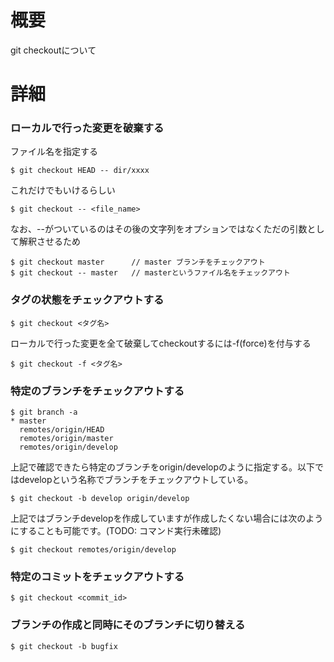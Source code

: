 # 概要
git checkoutについて

# 詳細

### ローカルで行った変更を破棄する
ファイル名を指定する
```
$ git checkout HEAD -- dir/xxxx
```

これだけでもいけるらしい
```
$ git checkout -- <file_name>
```

なお、--がついているのはその後の文字列をオプションではなくただの引数として解釈させるため
```
$ git checkout master      // master ブランチをチェックアウト
$ git checkout -- master   // masterというファイル名をチェックアウト
```

### タグの状態をチェックアウトする
```
$ git checkout <タグ名>
```

ローカルで行った変更を全て破棄してcheckoutするには-f(force)を付与する
```
$ git checkout -f <タグ名>
```

### 特定のブランチをチェックアウトする
```
$ git branch -a
* master 
  remotes/origin/HEAD
  remotes/origin/master
  remotes/origin/develop
```
上記で確認できたら特定のブランチをorigin/developのように指定する。以下ではdevelopという名称でブランチをチェックアウトしている。
```
$ git checkout -b develop origin/develop
```

上記ではブランチdevelopを作成していますが作成したくない場合には次のようにすることも可能です。(TODO: コマンド実行未確認)
```
$ git checkout remotes/origin/develop
```

### 特定のコミットをチェックアウトする
```
$ git checkout <commit_id>
```

### ブランチの作成と同時にそのブランチに切り替える
```
$ git checkout -b bugfix
```
